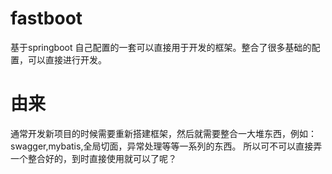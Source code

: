 # fastboot
基于springboot 自己配置的一套可以直接用于开发的框架。整合了很多基础的配置，可以直接进行开发。

# 由来
通常开发新项目的时候需要重新搭建框架，然后就需要整合一大堆东西，例如：swagger,mybatis,全局切面，异常处理等等一系列的东西。
所以可不可以直接弄一个整合好的，到时直接使用就可以了呢？
